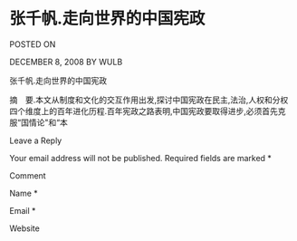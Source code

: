 # 张千帆.走向世界的中国宪政  
POSTED ON

DECEMBER 8, 2008 BY WULB

张千帆.走向世界的中国宪政

摘　要.本文从制度和文化的交互作用出发,探讨中国宪政在民主,法治,人权和分权四个维度上的百年进化历程.百年宪政之路表明,中国宪政要取得进步,必须首先克服“国情论"和“本

Leave a Reply

Your email address will not be published. Required fields are marked *

Comment

Name *

Email *

Website